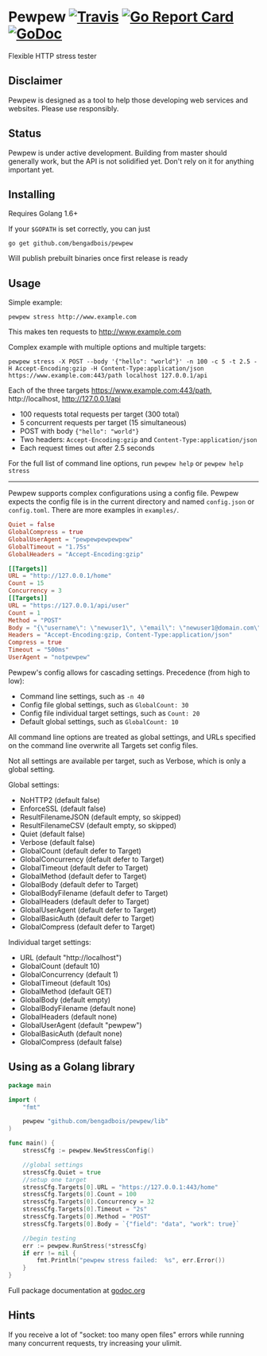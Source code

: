 # Pewpew [![Travis](https://img.shields.io/travis/bengadbois/pewpew.svg?branch=master&style=flat-square)](https://travis-ci.org/bengadbois/pewpew) [![Go Report Card](https://goreportcard.com/badge/github.com/bengadbois/pewpew?style=flat-square)](https://goreportcard.com/report/github.com/bengadbois/pewpew) [![GoDoc](https://img.shields.io/badge/godoc-reference-blue.svg?style=flat-square)](https://godoc.org/github.com/bengadbois/pewpew/lib)

Flexible HTTP stress tester

## Disclaimer
Pewpew is designed as a tool to help those developing web services and websites. Please use responsibly.

## Status
Pewpew is under active development. Building from master should generally work, but the API is not solidified yet. Don't rely on it for anything important yet.

## Installing
Requires Golang 1.6+

If your `$GOPATH` is set correctly, you can just

```
go get github.com/bengadbois/pewpew
```

Will publish prebuilt binaries once first release is ready

## Usage
Simple example:
```
pewpew stress http://www.example.com
```
This makes ten requests to http://www.example.com

Complex example with multiple options and multiple targets:
```
pewpew stress -X POST --body '{"hello": "world"}' -n 100 -c 5 -t 2.5 -H Accept-Encoding:gzip -H Content-Type:application/json https://www.example.com:443/path localhost 127.0.0.1/api
```
Each of the three targets https://www.example.com:443/path, http://localhost, http://127.0.0.1/api
 - 100 requests total requests per target (300 total)
 - 5 concurrent requests per target (15 simultaneous)
 - POST with body `{"hello": "world"}`
 - Two headers: `Accept-Encoding:gzip` and `Content-Type:application/json`
 - Each request times out after 2.5 seconds

For the full list of command line options, run `pewpew help` or `pewpew help stress`

---

Pewpew supports complex configurations using a config file. Pewpew expects the config file is in the current directory and named `config.json` or `config.toml`. There are more examples in `examples/`.
```toml
Quiet = false
GlobalCompress = true
GlobalUserAgent = "pewpewpewpewpew"
GlobalTimeout = "1.75s"
GlobalHeaders = "Accept-Encoding:gzip"

[[Targets]]
URL = "http://127.0.0.1/home"
Count = 15
Concurrency = 3
[[Targets]]
URL = "https://127.0.0.1/api/user"
Count = 1
Method = "POST"
Body = "{\"username\": \"newuser1\", \"email\": \"newuser1@domain.com\"}"
Headers = "Accept-Encoding:gzip, Content-Type:application/json"
Compress = true
Timeout = "500ms"
UserAgent = "notpewpew"
```
Pewpew's config allows for cascading settings.
Precedence (from high to low):
- Command line settings, such as `-n 40`
- Config file global settings, such as `GlobalCount: 30`
- Config file individual target settings, such as `Count: 20`
- Default global settings, such as `GlobalCount: 10`

All command line options are treated as global settings, and URLs specified on the command line overwrite all Targets set config files.

Not all settings are available per target, such as Verbose, which is only a global setting.

Global settings:
- NoHTTP2 (default false)
- EnforceSSL (default false)
- ResultFilenameJSON (default empty, so skipped)
- ResultFilenameCSV (default empty, so skipped)
- Quiet (default false)
- Verbose (default false)
- GlobalCount (default defer to Target)
- GlobalConcurrency (default defer to Target)
- GlobalTimeout (default defer to Target)
- GlobalMethod (default defer to Target)
- GlobalBody (default defer to Target)
- GlobalBodyFilename (default defer to Target)
- GlobalHeaders (default defer to Target)
- GlobalUserAgent (default defer to Target)
- GlobalBasicAuth (default defer to Target)
- GlobalCompress (default defer to Target)

Individual target settings:
- URL (default "http://localhost")
- GlobalCount (default 10)
- GlobalConcurrency (default 1)
- GlobalTimeout (default 10s)
- GlobalMethod (default GET)
- GlobalBody (default empty)
- GlobalBodyFilename (default none)
- GlobalHeaders (default none)
- GlobalUserAgent (default "pewpew")
- GlobalBasicAuth (default none)
- GlobalCompress (default false)

## Using as a Golang library
```go
package main

import (
    "fmt"

    pewpew "github.com/bengadbois/pewpew/lib"
)

func main() {
    stressCfg := pewpew.NewStressConfig()

    //global settings
    stressCfg.Quiet = true
    //setup one target
    stressCfg.Targets[0].URL = "https://127.0.0.1:443/home"
    stressCfg.Targets[0].Count = 100
    stressCfg.Targets[0].Concurrency = 32
    stressCfg.Targets[0].Timeout = "2s"
    stressCfg.Targets[0].Method = "POST"
    stressCfg.Targets[0].Body = `{"field": "data", "work": true}`

    //begin testing
    err := pewpew.RunStress(*stressCfg)
    if err != nil {
        fmt.Println("pewpew stress failed:  %s", err.Error())
    }
}
```
Full package documentation at [godoc.org](https://godoc.org/github.com/bengadbois/pewpew/lib)

## Hints

If you receive a lot of "socket: too many open files" errors while running many concurrent requests, try increasing your ulimit.
